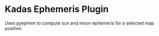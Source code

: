 Kadas Ephemeris Plugin
======================

Uses pyephem to compute sun and moon ephemeris for a selected map position.
